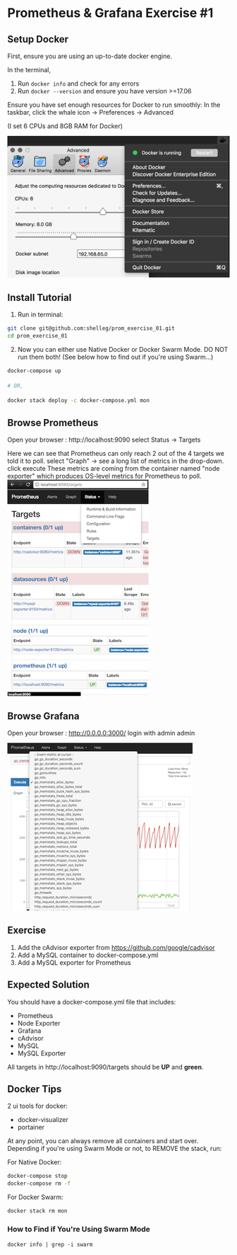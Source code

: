 # Prometheus & Grafana Exercise #1

## Setup Docker

First, ensure you are using an up-to-date docker engine.

In the terminal,

1. Run `docker info` and check for any errors
1. Run `docker --version` and ensure you have version >=17.06

Ensure you have set enough resources for Docker to run smoothly:
In the taskbar, click the whale icon → Preferences → Advanced

(I set 6 CPUs and 8GB RAM for Docker)

![](./img/docker_engine_settings.png)


## Install Tutorial

1. Run in terminal:
```sh
git clone git@github.com:shelleg/prom_exercise_01.git
cd prom_exercise_01

```

2. Now you can either use Native Docker or Docker Swarm Mode.
DO NOT run them both! (See below how to find out if you're using Swarm...)

```sh
docker-compose up

# OR,

docker stack deploy -c docker-compose.yml mon
```

## Browse Prometheus
Open your browser :  http://localhost:9090 
select Status → Targets

Here we can see that Prometheus can only reach 2 out of the 4 targets we told
it to poll.
select  "Graph" → see a long list of metrics in the drop-down. click execute
These metrics are coming from the container named "node exporter" which
produces OS-level metrics for Prometheus to poll.
![](./img/prometheus_targets_before.png)

 
## Browse Grafana
Open your browser : http://0.0.0.0:3000/
login with admin admin



![](./img/prometheus_graphs.png)

## Exercise

1. Add the cAdvisor exporter from https://github.com/google/cadvisor
1. Add a MySQL container to docker-compose.yml
1. Add a MySQL exporter for Prometheus

## Expected Solution

You should have a docker-compose.yml file that includes:

- Prometheus
- Node Exporter
- Grafana
- cAdvisor
- MySQL
- MySQL Exporter

All targets in http://localhost:9090/targets should be **UP** and **green**.

## Docker Tips
2 ui tools for docker:
- docker-visualizer
- portainer


At any point, you can always remove all containers and start over.
Depending if you're using Swarm Mode or not, to REMOVE the stack, run:

For Native Docker:
```sh
docker-compose stop
docker-compose rm -f
```

For Docker Swarm:
```sh
docker stack rm mon
```

### How to Find if You're Using Swarm Mode

```
docker info | grep -i swarm
```
